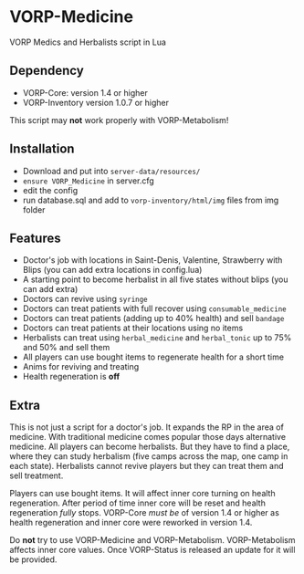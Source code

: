 # VORP-Medicine

VORP Medics and Herbalists script in Lua

## Dependency

* VORP-Core: version 1.4 or higher
* VORP-Inventory version 1.0.7 or higher

This script may **not** work properly with VORP-Metabolism!

## Installation

* Download and put into `server-data/resources/`
* `ensure VORP_Medicine` in server.cfg
* edit the config
* run database.sql and add to `vorp-inventory/html/img` files from img folder

## Features

* Doctor's job with locations in Saint-Denis, Valentine, Strawberry with Blips (you can add extra locations in config.lua)
* A starting point to become herbalist in all five states without blips (you can add extra)
* Doctors can revive using `syringe`
* Doctors can treat patients with full recover using `consumable_medicine`
* Doctors can treat patients (adding up to 40% health) and sell `bandage`
* Doctors can treat patients at their locations using no items
* Herbalists can treat using `herbal_medicine` and `herbal_tonic` up to 75% and 50% and sell them
* All players can use bought items to regenerate health for a short time
* Anims for reviving and treating
* Health regeneration is **off**

## Extra

This is not just a script for a doctor's job. It expands the RP in the area of medicine. With traditional medicine comes popular those days alternative medicine.
All players can become herbalists. But they have to find a place, where they can study herbalism (five camps across the map, one camp in each state). Herbalists
cannot revive players but they can treat them and sell treatment.

Players can use bought items. It will affect inner core turning on health regeneration. After period of time inner core will be reset and health regeneration *fully* stops.
VORP-Core *must be* of version 1.4 or higher as health regeneration and inner core were reworked in version 1.4.

Do **not** try to use VORP-Medicine and VORP-Metabolism. VORP-Metabolism affects inner core values. Once VORP-Status is released an update for it will be provided.
